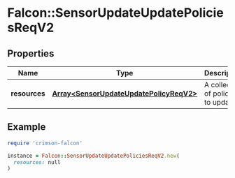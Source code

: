 # Falcon::SensorUpdateUpdatePoliciesReqV2

## Properties

| Name | Type | Description | Notes |
| ---- | ---- | ----------- | ----- |
| **resources** | [**Array&lt;SensorUpdateUpdatePolicyReqV2&gt;**](SensorUpdateUpdatePolicyReqV2.md) | A collection of policies to update |  |

## Example

```ruby
require 'crimson-falcon'

instance = Falcon::SensorUpdateUpdatePoliciesReqV2.new(
  resources: null
)
```

